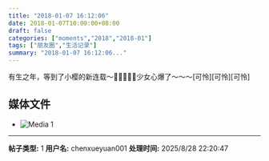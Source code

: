 ```yaml
---
title: "2018-01-07 16:12:06"
date: 2018-01-07T10:00:00+08:00
draft: false
categories: ["moments","2018","2018-01"]
tags: ["朋友圈","生活记录"]
summary: "2018-01-07 16:12:06..."
---
```


有生之年，等到了小樱的新连载～🌸🎀💖🔮🍒少女心爆了～～～[可怜][可怜][可怜]

## 媒体文件

- ![Media 1](/Moments/photos/2018-01-07/201801071612060.jpg)

---

**帖子类型:** 1
**用户名:** chenxueyuan001
**处理时间:** 2025/8/28 22:20:47